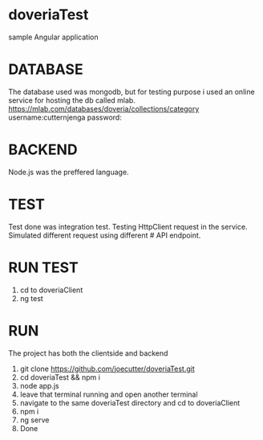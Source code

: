 # doveriaTest
sample Angular application

# DATABASE
The database used was mongodb, but for testing purpose i used an online service for hosting the db called mlab. https://mlab.com/databases/doveria/collections/category
username:cutternjenga
password:

# BACKEND
Node.js was the preffered language.

# TEST
Test done was integration test. Testing HttpClient request in the service.
Simulated different request using different # API endpoint.

# RUN TEST
1. cd to doveriaClient 
2. ng test

# RUN
The project has both the clientside and backend
1. git clone https://github.com/joecutter/doveriaTest.git
2. cd doveriaTest && npm i
3. node app.js
4. leave that terminal running and open another terminal
5. navigate to the same doveriaTest directory and cd to doveriaClient
6. npm i
7. ng serve
8. Done

